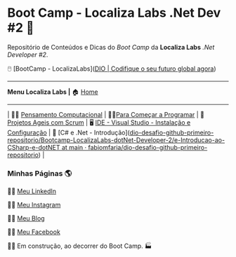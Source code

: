 # Boot Camp - Localiza Labs .Net Dev #2 :tractor:
Repositório de Conteúdos e Dicas do _Boot Camp_ da **Localiza Labs**  _.Net Developer #2_.

:computer_mouse: [BootCamp - LocalizaLabs]([DIO | Codifique o seu futuro global agora](https://web.dio.me/track/localiza-net-developer-2?tab=path))

------

**Menu Localiza Labs |** :house: [Home](https://github.com/fabiomfaria/dio-desafio-github-primeiro-repositorio)

------
| :man_scientist: [Pensamento Computacional](https://github.com/fabiomfaria/dio-desafio-github-primeiro-repositorio/tree/main/Bootcamp-LocalizaLabs-dotNet-Developer-2/a-Pensamento-Computacional) | :man_technologist:[Para Começar a Programar](https://github.com/fabiomfaria/dio-desafio-github-primeiro-repositorio/tree/main/Bootcamp-LocalizaLabs-dotNet-Developer-2/b-Primeiros-Passos-Para-Come%C3%A7ar-A-Programar) | :card_index: [Projetos Ageis com Scrum](https://github.com/fabiomfaria/dio-desafio-github-primeiro-repositorio/tree/main/Bootcamp-LocalizaLabs-dotNet-Developer-2/c-Projetos-Ageis-Com-SCRUM) | 🖥️ [IDE - Visual Studio - Instalação e Configuração](https://github.com/fabiomfaria/dio-desafio-github-primeiro-repositorio/tree/main/Bootcamp-LocalizaLabs-dotNet-Developer-2/d-IDE-Instalacao-e-Configuracao-VisualStudio) | :abcd: [C# e .Net - Introdução]([dio-desafio-github-primeiro-repositorio/Bootcamp-LocalizaLabs-dotNet-Developer-2/e-Introducao-ao-CSharp-e-dotNET at main · fabiomfaria/dio-desafio-github-primeiro-repositorio](https://github.com/fabiomfaria/dio-desafio-github-primeiro-repositorio/tree/main/Bootcamp-LocalizaLabs-dotNet-Developer-2/e-Introducao-ao-CSharp-e-dotNET))   |



### Minhas Páginas 🌎 

👨‍💻 [Meu LinkedIn](https://www.linkedin.com/in/fabiodefaria/)

👨‍🏫 [Meu Instagram](https://www.instagram.com/tudoexplicado/)

👨‍💼 [Meu Blog](https://www.tudoexplicado.com/)

:man_office_worker: [Meu Facebook](https://www.facebook.com/tudoexplicadoficial)



:construction_worker_man: Em construção, ao decorrer do Boot Camp. :factory:
